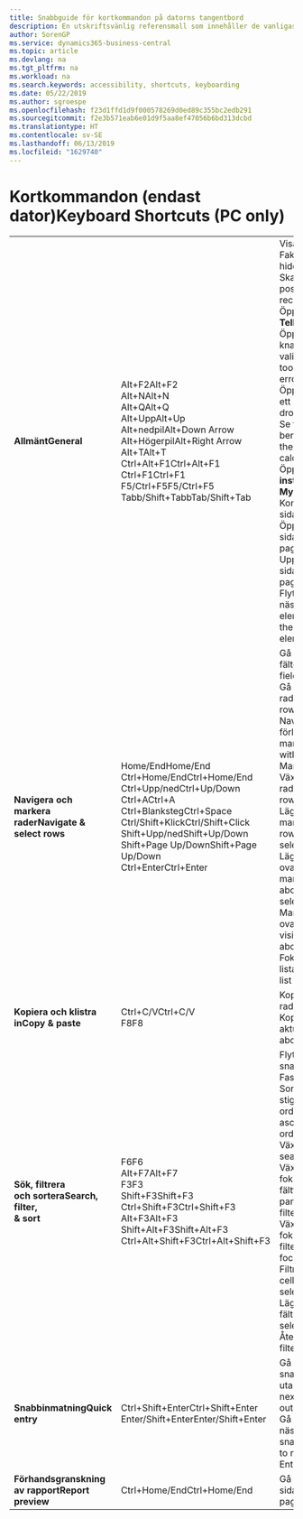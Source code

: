 ```yaml
---
title: Snabbguide för kortkommandon på datorns tangentbord
description: En utskriftsvänlig referensmall som innehåller de vanligaste kortkommandona endast för datoranvändare.
author: SorenGP
ms.service: dynamics365-business-central
ms.topic: article
ms.devlang: na
ms.tgt_pltfrm: na
ms.workload: na
ms.search.keywords: accessibility, shortcuts, keyboarding
ms.date: 05/22/2019
ms.author: sgroespe
ms.openlocfilehash: f23d1ffd1d9f000578269d0ed89c355bc2edb291
ms.sourcegitcommit: f2e3b571eab6e01d9f5aa8ef47056b6bd313dcbd
ms.translationtype: HT
ms.contentlocale: sv-SE
ms.lasthandoff: 06/13/2019
ms.locfileid: "1629740"
---
```

# <a name="keyboard-shortcuts-pc-only"></a><span data-ttu-id="6aa20-103">Kortkommandon (endast dator)</span><span class="sxs-lookup"><span data-stu-id="6aa20-103">Keyboard Shortcuts (PC only)</span></span>

||||  
|----------------|-----------|----------------|
|<span data-ttu-id="6aa20-104">**Allmänt**</span><span class="sxs-lookup"><span data-stu-id="6aa20-104">**General**</span></span>|<span data-ttu-id="6aa20-105">Alt+F2</span><span class="sxs-lookup"><span data-stu-id="6aa20-105">Alt+F2</span></span><br /><span data-ttu-id="6aa20-106">Alt+N</span><span class="sxs-lookup"><span data-stu-id="6aa20-106">Alt+N</span></span><br /><span data-ttu-id="6aa20-107">Alt+Q</span><span class="sxs-lookup"><span data-stu-id="6aa20-107">Alt+Q</span></span><br /><span data-ttu-id="6aa20-108">Alt+Upp</span><span class="sxs-lookup"><span data-stu-id="6aa20-108">Alt+Up</span></span><br /><span data-ttu-id="6aa20-109">Alt+nedpil</span><span class="sxs-lookup"><span data-stu-id="6aa20-109">Alt+Down Arrow</span></span><br /><span data-ttu-id="6aa20-110">Alt+Högerpil</span><span class="sxs-lookup"><span data-stu-id="6aa20-110">Alt+Right Arrow</span></span><br /><span data-ttu-id="6aa20-111">Alt+T</span><span class="sxs-lookup"><span data-stu-id="6aa20-111">Alt+T</span></span><br /><span data-ttu-id="6aa20-112">Ctrl+Alt+F1</span><span class="sxs-lookup"><span data-stu-id="6aa20-112">Ctrl+Alt+F1</span></span><br /><span data-ttu-id="6aa20-113">Ctrl+F1</span><span class="sxs-lookup"><span data-stu-id="6aa20-113">Ctrl+F1</span></span><br /><span data-ttu-id="6aa20-114">F5/Ctrl+F5</span><span class="sxs-lookup"><span data-stu-id="6aa20-114">F5/Ctrl+F5</span></span><br /><span data-ttu-id="6aa20-115">Tabb/Shift+Tabb</span><span class="sxs-lookup"><span data-stu-id="6aa20-115">Tab/Shift+Tab</span></span><br />|<span data-ttu-id="6aa20-116">Visa och dölj rutan Faktabox</span><span class="sxs-lookup"><span data-stu-id="6aa20-116">Show and hide the FactBox pane</span></span><br /><span data-ttu-id="6aa20-117">Skapa en ny post</span><span class="sxs-lookup"><span data-stu-id="6aa20-117">Create a new record</span></span><br /><span data-ttu-id="6aa20-118">Öppna **Berätta**</span><span class="sxs-lookup"><span data-stu-id="6aa20-118">Open **Tell me**</span></span><br /><span data-ttu-id="6aa20-119">Öppna knappbeskrivning eller valideringsfel</span><span class="sxs-lookup"><span data-stu-id="6aa20-119">Open tooltip or validation error</span></span><br /><span data-ttu-id="6aa20-120">Öppna en listruta eller ett uppslag</span><span class="sxs-lookup"><span data-stu-id="6aa20-120">Open a drop-down or look up</span></span><br /><span data-ttu-id="6aa20-121">Se transaktioner för det beräknade värdet</span><span class="sxs-lookup"><span data-stu-id="6aa20-121">See the transactions for calculated value</span></span><br /><span data-ttu-id="6aa20-122">Öppna sidan **Mina inställningar**.</span><span class="sxs-lookup"><span data-stu-id="6aa20-122">Open the **My Settings** page</span></span><br /><span data-ttu-id="6aa20-123">Kontrollera sidan</span><span class="sxs-lookup"><span data-stu-id="6aa20-123">Inspect the page</span></span><br /><span data-ttu-id="6aa20-124">Öppna hjälpen för sidan</span><span class="sxs-lookup"><span data-stu-id="6aa20-124">Open help for the page</span></span><br /><span data-ttu-id="6aa20-125">Uppdatera/läs in sidan.</span><span class="sxs-lookup"><span data-stu-id="6aa20-125">Refresh/reload page</span></span><br /><span data-ttu-id="6aa20-126">Flytta fokus till nästa/föregående element</span><span class="sxs-lookup"><span data-stu-id="6aa20-126">Move focus to the next/previous element</span></span>|
|<span data-ttu-id="6aa20-127">**Navigera och<br />markera rader**</span><span class="sxs-lookup"><span data-stu-id="6aa20-127">**Navigate &<br />select rows**</span></span>| <span data-ttu-id="6aa20-128">Home/End</span><span class="sxs-lookup"><span data-stu-id="6aa20-128">Home/End</span></span><br /><span data-ttu-id="6aa20-129">Ctrl+Home/End</span><span class="sxs-lookup"><span data-stu-id="6aa20-129">Ctrl+Home/End</span></span> <br /><span data-ttu-id="6aa20-130">Ctrl+Upp/ned</span><span class="sxs-lookup"><span data-stu-id="6aa20-130">Ctrl+Up/Down</span></span><br /><span data-ttu-id="6aa20-131">Ctrl+A</span><span class="sxs-lookup"><span data-stu-id="6aa20-131">Ctrl+A</span></span> <br /><span data-ttu-id="6aa20-132">Ctrl+Blanksteg</span><span class="sxs-lookup"><span data-stu-id="6aa20-132">Ctrl+Space</span></span><br /><span data-ttu-id="6aa20-133">Ctrl/Shift+Klick</span><span class="sxs-lookup"><span data-stu-id="6aa20-133">Ctrl/Shift+Click</span></span><br /><span data-ttu-id="6aa20-134">Shift+Upp/ned</span><span class="sxs-lookup"><span data-stu-id="6aa20-134">Shift+Up/Down</span></span><br /><span data-ttu-id="6aa20-135">Shift+Page Up/Down</span><span class="sxs-lookup"><span data-stu-id="6aa20-135">Shift+Page Up/Down</span></span><br /><span data-ttu-id="6aa20-136">Ctrl+Enter</span><span class="sxs-lookup"><span data-stu-id="6aa20-136">Ctrl+Enter</span></span>| <span data-ttu-id="6aa20-137">Gå till första/sista fältet</span><span class="sxs-lookup"><span data-stu-id="6aa20-137">Go to first/last field</span></span><br /><span data-ttu-id="6aa20-138">Gå till första/sista raden</span><span class="sxs-lookup"><span data-stu-id="6aa20-138">Go to first/last row</span></span><br /><span data-ttu-id="6aa20-139">Navigera utan att förlora markeringar</span><span class="sxs-lookup"><span data-stu-id="6aa20-139">Navigate without losing selection</span></span><br /><span data-ttu-id="6aa20-140">Markera allt</span><span class="sxs-lookup"><span data-stu-id="6aa20-140">Select all</span></span><br /><span data-ttu-id="6aa20-141">Växla radmarkering</span><span class="sxs-lookup"><span data-stu-id="6aa20-141">Toggle row selection</span></span><br /> <span data-ttu-id="6aa20-142">Lägg till rad/rader i markeringen</span><span class="sxs-lookup"><span data-stu-id="6aa20-142">Add the row/rows to the selection</span></span><br /><span data-ttu-id="6aa20-143">Lägga till rad ovanför/nedanför markering</span><span class="sxs-lookup"><span data-stu-id="6aa20-143">Add row above/below to selection</span></span><br /><span data-ttu-id="6aa20-144">Markera synliga rader ovanför/nedanför</span><span class="sxs-lookup"><span data-stu-id="6aa20-144">Select visible rows above/below</span></span> <br /><span data-ttu-id="6aa20-145">Fokusera ut från listan</span><span class="sxs-lookup"><span data-stu-id="6aa20-145">Focus out of the list</span></span>|
|<span data-ttu-id="6aa20-146">**Kopiera och klistra in**</span><span class="sxs-lookup"><span data-stu-id="6aa20-146">**Copy & paste**</span></span>|<span data-ttu-id="6aa20-147">Ctrl+C/V</span><span class="sxs-lookup"><span data-stu-id="6aa20-147">Ctrl+C/V</span></span><br /><span data-ttu-id="6aa20-148">F8</span><span class="sxs-lookup"><span data-stu-id="6aa20-148">F8</span></span>|<span data-ttu-id="6aa20-149">Kopiera/klistra in rader</span><span class="sxs-lookup"><span data-stu-id="6aa20-149">Copy/paste rows</span></span><br /><span data-ttu-id="6aa20-150">Kopiera fält ovan till aktuell rad</span><span class="sxs-lookup"><span data-stu-id="6aa20-150">Copy field above into current row</span></span>|
|<span data-ttu-id="6aa20-151">**Sök, filtrera <br />och sortera**</span><span class="sxs-lookup"><span data-stu-id="6aa20-151">**Search, filter, <br />& sort**</span></span>|<span data-ttu-id="6aa20-152">F6</span><span class="sxs-lookup"><span data-stu-id="6aa20-152">F6</span></span><br /><span data-ttu-id="6aa20-153">Alt+F7</span><span class="sxs-lookup"><span data-stu-id="6aa20-153">Alt+F7</span></span><br /><span data-ttu-id="6aa20-154">F3</span><span class="sxs-lookup"><span data-stu-id="6aa20-154">F3</span></span><br /><span data-ttu-id="6aa20-155">Shift+F3</span><span class="sxs-lookup"><span data-stu-id="6aa20-155">Shift+F3</span></span><br /><span data-ttu-id="6aa20-156">Ctrl+Shift+F3</span><span class="sxs-lookup"><span data-stu-id="6aa20-156">Ctrl+Shift+F3</span></span><br /><span data-ttu-id="6aa20-157">Alt+F3</span><span class="sxs-lookup"><span data-stu-id="6aa20-157">Alt+F3</span></span><br /><span data-ttu-id="6aa20-158">Shift+Alt+F3</span><span class="sxs-lookup"><span data-stu-id="6aa20-158">Shift+Alt+F3</span></span><br /><span data-ttu-id="6aa20-159">Ctrl+Alt+Shift+F3</span><span class="sxs-lookup"><span data-stu-id="6aa20-159">Ctrl+Alt+Shift+F3</span></span>|<span data-ttu-id="6aa20-160">Flytta till nästa snabbflik</span><span class="sxs-lookup"><span data-stu-id="6aa20-160">Move to next FastTab</span></span><br /><span data-ttu-id="6aa20-161">Sortera kolumn i stigande eller fallande ordning.</span><span class="sxs-lookup"><span data-stu-id="6aa20-161">Sort column in ascending/descending order</span></span><br /><span data-ttu-id="6aa20-162">Växla sökning</span><span class="sxs-lookup"><span data-stu-id="6aa20-162">Toggle search</span></span><br /><span data-ttu-id="6aa20-163">Växla filterrutan; fokusera på fältfilter</span><span class="sxs-lookup"><span data-stu-id="6aa20-163">Toggle filter pane; focus on field filters</span></span><br /><span data-ttu-id="6aa20-164">Växla filterrutan; fokusera på totala filter</span><span class="sxs-lookup"><span data-stu-id="6aa20-164">Toggle filter pane; focus on totals filters</span></span><br /><span data-ttu-id="6aa20-165">Filtrera efter markerade cellvärdet</span><span class="sxs-lookup"><span data-stu-id="6aa20-165">Filter on selected cell value</span></span><br /><span data-ttu-id="6aa20-166">Lägg till filter i markerat fält fält</span><span class="sxs-lookup"><span data-stu-id="6aa20-166">Add filter on selected field</span></span><br /><span data-ttu-id="6aa20-167">Återställ filter</span><span class="sxs-lookup"><span data-stu-id="6aa20-167">Reset filters</span></span>|
|<span data-ttu-id="6aa20-168">**Snabbinmatning**</span><span class="sxs-lookup"><span data-stu-id="6aa20-168">**Quick entry**</span></span>|<span data-ttu-id="6aa20-169">Ctrl+Shift+Enter</span><span class="sxs-lookup"><span data-stu-id="6aa20-169">Ctrl+Shift+Enter</span></span><br /><span data-ttu-id="6aa20-170">Enter/Shift+Enter</span><span class="sxs-lookup"><span data-stu-id="6aa20-170">Enter/Shift+Enter</span></span>|<span data-ttu-id="6aa20-171">Gå till nästa snabbinmatningsfält utanför en lista</span><span class="sxs-lookup"><span data-stu-id="6aa20-171">Go to next Quick Entry field outside a list</span></span><br /><span data-ttu-id="6aa20-172">Gå till nästa/föregående snabbinmatningsfält</span><span class="sxs-lookup"><span data-stu-id="6aa20-172">Go to next/previous Quick Entry field</span></span>|
|<span data-ttu-id="6aa20-173">**Förhandsgranskning av rapport**</span><span class="sxs-lookup"><span data-stu-id="6aa20-173">**Report preview**</span></span>|<span data-ttu-id="6aa20-174">Ctrl+Home/End</span><span class="sxs-lookup"><span data-stu-id="6aa20-174">Ctrl+Home/End</span></span>|<span data-ttu-id="6aa20-175">Gå till första/sista sidan</span><span class="sxs-lookup"><span data-stu-id="6aa20-175">Go to the first/last page</span></span>|

<!-- old
||||  
|----------------|-----------|----------------|
|**General**|Alt+F2<br />Alt+N<br />Alt+Q<br />Alt+Up<br />Alt+Down Arrow<br />Alt+Right Arrow<br />Alt+T<br />Ctrl+Alt+F1<br />Ctrl+F1<br />F5/Ctrl+F5<br />Tab/Shift+Tab<br />|Show and hide the FactBox pane.<br />Create a new record.<br />Open **Tell me**<br />Open tooltip or validation error<br />Open a drop-down or look up<br />See the transactions for calculated value<br />Open the **My Settings** page.<br />Inspect the page<br />Open help for the page<br />Close the current page or drop-down<br />Refresh/reload page<br />Move focus to the next/previous element|
|**Navigate &<br />select rows**| Home/End<br />Ctrl+Home/End <br />Ctrl+Up/Down<br />Ctrl+A <br />Ctrl+Space<br />Ctrl/Shift+Click<br />Shift+Up/Down<br />Shift+Page Up/Down<br />Ctrl+Enter| Go to first/last field<br />Go to first/last row<br />Navigate without losing selection<br />Select all<br />Toggle row selection<br /> Add the row/rows to the selection<br />Add row above/below to selection<br />Select visible rows above/below <br />Focus out of the list|
|**Copy & paste**|Ctrl+C<br />Ctrl+V<br />F8|Copy rows<br />Paste rows<br />Copy field above into current row|
|**Search, filter, <br />& sort**|Alt+F7<br />F3<br />Shift+F3<br />Ctrl+Shift+F3<br />Alt+F3<br />Shift+Alt+F3<br />Ctrl+Alt+Shift+F3|Move to next FastTab.<br />Sort column in ascending/descending order<br />Toggle search<br />Toggle filter pane; focus on field filters<br />Toggle filter pane; focus on totals filters<br />Filter on selected cell value<br />Add filter on selected field<br />Reset filters|
|**Quick entry**|Ctrl+Shift+Enter<br />Enter/Shift+Enter|Go to next Quick Entry field outside a list<br />Go to next/previous Quick Entry field|
|**Report preview**|Up/Down<br />Right/Left<br />Ctrl+Home/End<br />Page Up/Down|Scroll up and down the page<br />Scroll to the right/left <br />Go to the first/last page<br />Go to the previous/next page|
-->